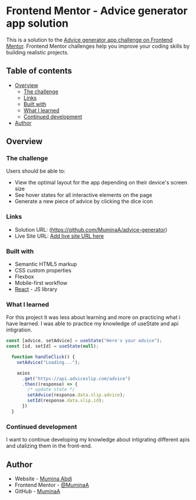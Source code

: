 # Frontend Mentor - Advice generator app solution

This is a solution to the [Advice generator app challenge on Frontend Mentor](https://www.frontendmentor.io/challenges/advice-generator-app-QdUG-13db). Frontend Mentor challenges help you improve your coding skills by building realistic projects.

## Table of contents

- [Overview](#overview)
  - [The challenge](#the-challenge)
  - [Links](#links)
  - [Built with](#built-with)
  - [What I learned](#what-i-learned)
  - [Continued development](#continued-development)
- [Author](#author)

## Overview

### The challenge

Users should be able to:

- View the optimal layout for the app depending on their device's screen size
- See hover states for all interactive elements on the page
- Generate a new piece of advice by clicking the dice icon

### Links

- Solution URL: (https://github.com/MuminaA/advice-generator)
- Live Site URL: [Add live site URL here](https://your-live-site-url.com)

### Built with

- Semantic HTML5 markup
- CSS custom properties
- Flexbox
- Mobile-first workflow
- [React](https://reactjs.org/) - JS library

### What I learned

For this project it was less about learning and more on practicing what i have learned. I was able to practice my knowledge of useState and api intigration.

```js
const [advice, setAdvice] = useState("Here's your advice");
const [id, setId] = useState(null);

  function handleClick() {
    setAdvice("Loading...");

    axios
      .get("https://api.adviceslip.com/advice")
      .then((response) => {
        /* update state */
        setAdvice(response.data.slip.advice);
        setId(response.data.slip.id);
      })
  }
```

### Continued development

I want to continue developing my knowledge about intigrating different apis and utalizing them in the front-end.

## Author

- Website - [Mumina Abdi](https://www.your-site.com)
- Frontend Mentor - [@MuminaA](https://www.frontendmentor.io/profile/MuminaA)
- GitHub - [MuminaA](https://github.com/MuminaA)
